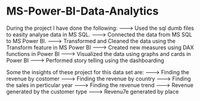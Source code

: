 # MS-Power-BI-Data-Analytics

During the project I have done the following:
---> Used the sql dumb files to easity analyse data in MS SQL.
---> Connected the data from MS SQL to MS Power BI.
---> Transformed and Cleaned the data using the Transform feature in MS Power BI
---> Created new measures using DAX functions in Power BI
---> Visualized the data using graphs and cards in Power BI
---> Performed story telling using the dashboarding

Some the insights of these project for this data set are:
---> Finding the revenue by costomer
---> Finding the revenue by country
---> Finding the sales in perticular year
---> Finding the revenue trend
---> Revenue generated by the customer type
---> Revenu7e generated by place

